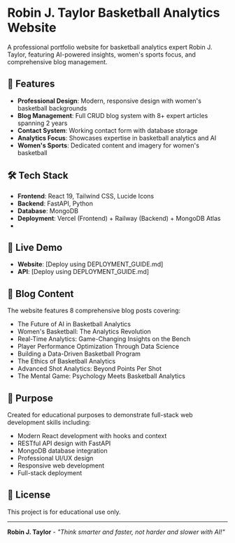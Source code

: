 # Robin J. Taylor Basketball Analytics Website

A professional portfolio website for basketball analytics expert Robin J. Taylor, featuring AI-powered insights, women's sports focus, and comprehensive blog management.

## 🏀 Features

- **Professional Design**: Modern, responsive design with women's basketball backgrounds
- **Blog Management**: Full CRUD blog system with 8+ expert articles spanning 2 years
- **Contact System**: Working contact form with database storage
- **Analytics Focus**: Showcases expertise in basketball analytics and AI
- **Women's Sports**: Dedicated content and imagery for women's basketball

## 🛠 Tech Stack

- **Frontend**: React 19, Tailwind CSS, Lucide Icons
- **Backend**: FastAPI, Python
- **Database**: MongoDB
- **Deployment**: Vercel (Frontend) + Railway (Backend) + MongoDB Atlas
- 
## 🚀 Live Demo

- **Website**: [Deploy using DEPLOYMENT_GUIDE.md]
- **API**: [Deploy using DEPLOYMENT_GUIDE.md]

## 📖 Blog Content

The website features 8 comprehensive blog posts covering:
- The Future of AI in Basketball Analytics
- Women's Basketball: The Analytics Revolution  
- Real-Time Analytics: Game-Changing Insights on the Bench
- Player Performance Optimization Through Data Science
- Building a Data-Driven Basketball Program
- The Ethics of Basketball Analytics
- Advanced Shot Analytics: Beyond Points Per Shot
- The Mental Game: Psychology Meets Basketball Analytics

## 🎯 Purpose

Created for educational purposes to demonstrate full-stack web development skills including:
- Modern React development with hooks and context
- RESTful API design with FastAPI
- MongoDB database integration
- Professional UI/UX design
- Responsive web development
- Full-stack deployment

## 📄 License

This project is for educational use only.

---

**Robin J. Taylor** - *"Think smarter and faster, not harder and slower with AI!"*
